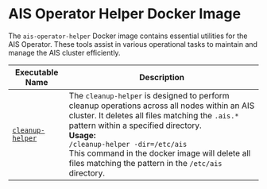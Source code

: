 # AIS Operator Helper Docker Image

The `ais-operator-helper` Docker image contains essential utilities for the AIS Operator. These tools assist in various operational tasks to maintain and manage the AIS cluster efficiently.

| Executable Name | Description |
|-----------------|-------------|
| [`cleanup-helper`](src/cleanup-helper.go) | The `cleanup-helper` is designed to perform cleanup operations across all nodes within an AIS cluster. It deletes all files matching the `.ais.*` pattern within a specified directory.<br>**Usage:**<br>`/cleanup-helper -dir=/etc/ais`<br>This command in the docker image will delete all files matching the pattern in the `/etc/ais` directory. |
